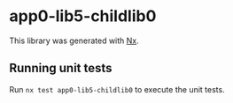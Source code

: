 # app0-lib5-childlib0

This library was generated with [Nx](https://nx.dev).

## Running unit tests

Run `nx test app0-lib5-childlib0` to execute the unit tests.
